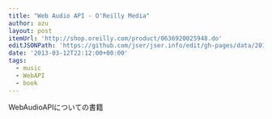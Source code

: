 ```yaml
---
title: "Web Audio API - O'Reilly Media"
author: azu
layout: post
itemUrl: 'http://shop.oreilly.com/product/0636920025948.do'
editJSONPath: 'https://github.com/jser/jser.info/edit/gh-pages/data/2013/03/index.json'
date: '2013-03-12T22:12:00+00:00'
tags:
  - music
  - WebAPI
  - book
---
```

WebAudioAPIについての書籍

